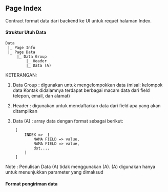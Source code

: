 ## Page Index
Contract format data dari backend ke UI untuk requet halaman Index.

#### Struktur Utuh Data

	Data 
	 |_ Page Info
	 |_ Page Data
	     |_ Data Group
		 	 |_ Header
		 	 |_ Data (A)

				 
KETERANGAN:

1. Data Group : digunakan untuk mengelompokkan data (misal: kelompok data Kontak didalamnya terdapat berbagai macam data dari field telepon, email, dan alamat)
2. Header : digunakan untuk mendaftarkan data dari field apa yang akan ditampilkan
3. Data (A) : array data dengan format sebagai berikut:

		[
			INDEX =>  [
				NAMA FIELD => value,
				NAMA FIELD => value,
				dst....
			]
		]
		
Note : Penulisan Data (A) tidak menggunakan (A). (A) digunakan hanya untuk menunjukkan parameter yang dimaksud		
		
#### Format pengiriman data
